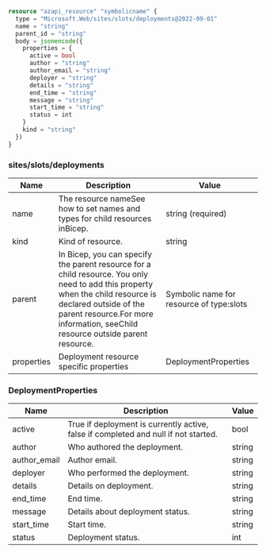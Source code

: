 ```terraform
resource "azapi_resource" "symbolicname" {
  type = "Microsoft.Web/sites/slots/deployments@2022-09-01"
  name = "string"
  parent_id = "string"
  body = jsonencode({
    properties = {
      active = bool
      author = "string"
      author_email = "string"
      deployer = "string"
      details = "string"
      end_time = "string"
      message = "string"
      start_time = "string"
      status = int
    }
    kind = "string"
  })
}

```

### sites/slots/deployments

| Name | Description | Value |
|-|-|-|
| name | The resource nameSee how to set names and types for child resources inBicep. | string (required) |
| kind | Kind of resource. | string |
| parent | In Bicep, you can specify the parent resource for a child resource. You only need to add this property when the child resource is declared outside of the parent resource.For more information, seeChild resource outside parent resource. | Symbolic name for resource of type:slots |
| properties | Deployment resource specific properties | DeploymentProperties |


### DeploymentProperties

| Name | Description | Value |
|-|-|-|
| active | True if deployment is currently active, false if completed and null if not started. | bool |
| author | Who authored the deployment. | string |
| author_email | Author email. | string |
| deployer | Who performed the deployment. | string |
| details | Details on deployment. | string |
| end_time | End time. | string |
| message | Details about deployment status. | string |
| start_time | Start time. | string |
| status | Deployment status. | int |



